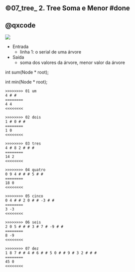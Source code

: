 ## ©07_tree_ 2. Tree Soma e Menor #done
## @qxcode

![](__capa.jpg)

- Entrada
    - linha 1: o serial de uma árvore
- Saída
    - soma dos valores da árvore, menor valor da árvore

int sum(Node * root);

int min(Node * root);

```
>>>>>>>> 01 um
4 # # 
========
4 4
<<<<<<<<

>>>>>>>> 02 dois
1 # 0 # # 
========
1 0
<<<<<<<<

>>>>>>>> 03 tres
4 # 8 2 # # # 
========
14 2
<<<<<<<<

>>>>>>>> 04 quatro
0 9 4 # # # 5 # # 
========
18 0
<<<<<<<<

>>>>>>>> 05 cinco
0 4 # # 2 0 # # -3 # # 
========
3 -3
<<<<<<<<

>>>>>>>> 06 seis
2 0 5 # # # 3 # 7 # -9 # # 
========
8 -9
<<<<<<<<

>>>>>>>> 07 dez
1 8 7 # # 4 # 6 # # 5 0 # # 9 # 3 2 # # # 
========
45 0
<<<<<<<<

```
